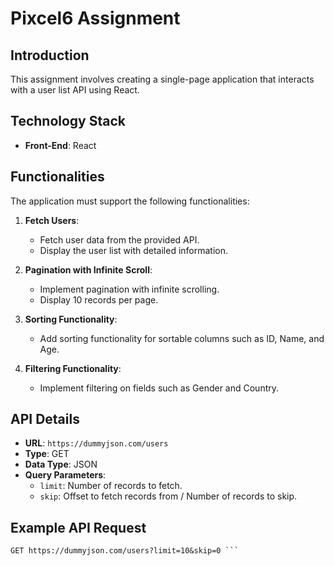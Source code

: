 # Pixcel6 Assignment

## Introduction

This assignment involves creating a single-page application that interacts with a user list API using React.

## Technology Stack

- **Front-End**: React

## Functionalities

The application must support the following functionalities:

1. **Fetch Users**:
   - Fetch user data from the provided API.
   - Display the user list with detailed information.

2. **Pagination with Infinite Scroll**:
   - Implement pagination with infinite scrolling.
   - Display 10 records per page.

3. **Sorting Functionality**:
   - Add sorting functionality for sortable columns such as ID, Name, and Age.

4. **Filtering Functionality**:
   - Implement filtering on fields such as Gender and Country.

## API Details

* **URL**: `https://dummyjson.com/users`
* **Type**: GET
* **Data Type**: JSON
* **Query Parameters**:
  - `limit`: Number of records to fetch.
  - `skip`: Offset to fetch records from / Number of records to skip.

## Example API Request

```http
GET https://dummyjson.com/users?limit=10&skip=0 ```
